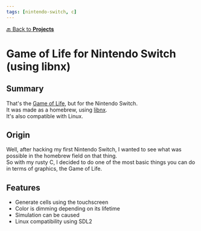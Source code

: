```yaml
---
tags: [nintendo-switch, c]
---
```

[:back: Back to **Projects**](../)
# Game of Life for Nintendo Switch (using libnx)

<ProjectCard
    language="C"
    date="2018"
    status="paused"
    url="https://github.com/Srynetix/libnx-gol"
    :screenshots="[$withBase('/images/gol.png')]"
/>

## Summary

That's the [Game of Life](https://en.wikipedia.org/wiki/Conway%27s_Game_of_Life), but for the Nintendo Switch.  
It was made as a homebrew, using [libnx](https://github.com/switchbrew/libnx).  
It's also compatible with Linux.

## Origin

Well, after hacking my first Nintendo Switch, I wanted to see what was possible in the homebrew field on that thing.  
So with my rusty C, I decided to do one of the most basic things you can do in terms of graphics, the Game of Life.

## Features

- Generate cells using the touchscreen
- Color is dimming depending on its lifetime
- Simulation can be caused
- Linux compatibility using SDL2
